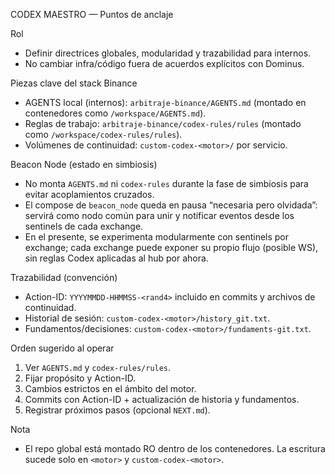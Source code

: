 CODEX MAESTRO — Puntos de anclaje

Rol
- Definir directrices globales, modularidad y trazabilidad para internos.
- No cambiar infra/código fuera de acuerdos explícitos con Dominus.

Piezas clave del stack Binance
- AGENTS local (internos): `arbitraje-binance/AGENTS.md` (montado en contenedores como `/workspace/AGENTS.md`).
- Reglas de trabajo: `arbitraje-binance/codex-rules/rules` (montado como `/workspace/codex-rules/rules`).
- Volúmenes de continuidad: `custom-codex-<motor>/` por servicio.

Beacon Node (estado en simbiosis)
- No monta `AGENTS.md` ni `codex-rules` durante la fase de simbiosis para evitar acoplamientos cruzados.
- El compose de `beacon_node` queda en pausa “necesaria pero olvidada”: servirá como nodo común para unir y notificar eventos desde los sentinels de cada exchange.
- En el presente, se experimenta modularmente con sentinels por exchange; cada exchange puede exponer su propio flujo (posible WS), sin reglas Codex aplicadas al hub por ahora.

Trazabilidad (convención)
- Action-ID: `YYYYMMDD-HHMMSS-<rand4>` incluido en commits y archivos de continuidad.
- Historial de sesión: `custom-codex-<motor>/history_git.txt`.
- Fundamentos/decisiones: `custom-codex-<motor>/fundaments-git.txt`.

Orden sugerido al operar
1) Ver `AGENTS.md` y `codex-rules/rules`.
2) Fijar propósito y Action-ID.
3) Cambios estrictos en el ámbito del motor.
4) Commits con Action-ID + actualización de historia y fundamentos.
5) Registrar próximos pasos (opcional `NEXT.md`).

Nota
- El repo global está montado RO dentro de los contenedores. La escritura sucede solo en `<motor>` y `custom-codex-<motor>`.
